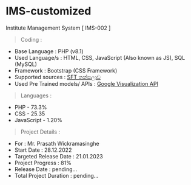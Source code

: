 # IMS-customized
Institute Management System
[ IMS-002 ]

> Coding :
- Base Language : PHP (v8.1)
- Used Language/s : HTML, CSS, JavaScript (Also known as JS), SQL (MySQL)
- Framework : Bootstrap (CSS Framework)
- Supported sources : [SFT තක්සලාව](https://sftthaksalawa.com)
- Used Pre Trained models/ APIs : [Google Visualization API](https://developers.google.com/chart/interactive/docs/reference)

> Languages :
- PHP         - 73.3%
- CSS         - 25.35
- JavaScript  - 1.20%

> Project Details :
- For : Mr. Prasath Wickramasinghe
- Start Date : 28.12.2022
- Targeted Release Date : 21.01.2023
- Project Progress : 81%
- Release Date : pending...
- Total Project Duration : pending...